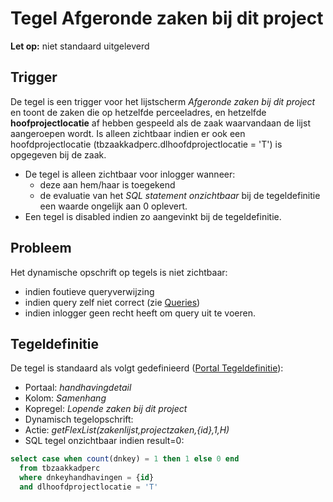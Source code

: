 # Tegel Afgeronde zaken bij dit project

**Let op:** niet standaard uitgeleverd

## Trigger

De tegel is een trigger voor het lijstscherm _Afgeronde zaken bij dit project_ en toont de zaken die op hetzelfde perceeladres, en hetzelfde **hoofprojectlocatie** af hebben gespeeld als de zaak waarvandaan de lijst aangeroepen wordt. Is alleen zichtbaar indien er ook een hoofdprojectlocatie (tbzaakkadperc.dlhoofdprojectlocatie = 'T') is opgegeven bij de zaak.

- De tegel is alleen zichtbaar voor inlogger wanneer:
  - deze aan hem/haar is toegekend
  - de evaluatie van het _SQL statement onzichtbaar_ bij de tegeldefinitie een waarde ongelijk aan 0 oplevert.
- Een tegel is disabled indien zo aangevinkt bij de tegeldefinitie.

## Probleem

Het dynamische opschrift op tegels is niet zichtbaar:

- indien foutieve queryverwijzing
- indien query zelf niet correct (zie [Queries](/docs/instellen_inrichten/queries.md))
- indien inlogger geen recht heeft om query uit te voeren.

## Tegeldefinitie

De tegel is standaard als volgt gedefinieerd ([Portal Tegeldefinitie](/docs/instellen_inrichten/portaldefinitie/portal_tegel.md)):

- Portaal: _handhavingdetail_
- Kolom: _Samenhang_
- Kopregel: _Lopende zaken bij dit project_
- Dynamisch tegelopschrift:
- Actie: _getFlexList(zakenlijst,projectzaken,{id},1,H)_
- SQL tegel onzichtbaar indien result=0:

```sql
select case when count(dnkey) = 1 then 1 else 0 end
  from tbzaakkadperc
  where dnkeyhandhavingen = {id}
  and dlhoofdprojectlocatie = 'T'
```
